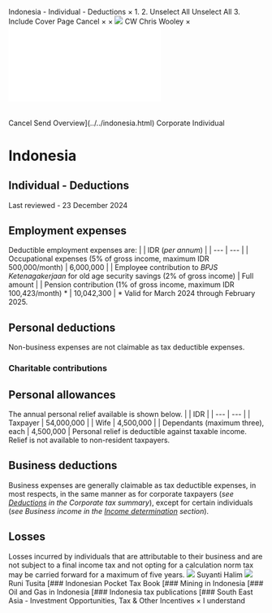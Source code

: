 Indonesia - Individual - Deductions
×
1.
2.
Unselect All
Unselect All
3.
Include Cover Page
Cancel
×
×
![](../../-/media/world-wide-tax-summaries/attachments/global---chris-wooley.ashx%3Frev=ac5e5f3223b34096b1afc2a6009c7320&revision=ac5e5f32-23b3-4096-b1af-c2a6009c7320&hash=859B7ADC84DC2CBEC9760E9E6EE7DE6D0A8BFCDF)
CW
Chris Wooley
×
![](deductions.html)
######
Cancel
Send
Overview](../../indonesia.html)
Corporate
Individual
# Indonesia
## Individual - Deductions
Last reviewed - 23 December 2024
## Employment expenses
Deductible employment expenses are:
|  | IDR (*per annum*) |
| --- | --- |
| Occupational expenses (5% of gross income, maximum IDR 500,000/month) | 6,000,000 |
| Employee contribution to *BPJS Ketenagakerjaan* for old age security savings (2% of gross income) | Full amount |
| Pension contribution (1% of gross income, maximum IDR 100,423/month) \* | 10,042,300 |
\* Valid for March 2024 through February 2025.
## Personal deductions
Non-business expenses are not claimable as tax deductible expenses.
### Charitable contributions
## Personal allowances
The annual personal relief available is shown below.
|  | IDR |
| --- | --- |
| Taxpayer | 54,000,000 |
| Wife | 4,500,000 |
| Dependants (maximum three), each | 4,500,000 |
Personal relief is deductible against taxable income. Relief is not available to non-resident taxpayers.
## Business deductions
Business expenses are generally claimable as tax deductible expenses, in most respects, in the same manner as for corporate taxpayers (*see [Deductions](../corporate/deductions.html) in the Corporate tax summary*), except for certain individuals (*see Business income in the [Income determination](income-determination.html) section*).
## Losses
Losses incurred by individuals that are attributable to their business and are not subject to a final income tax and not opting for a calculation norm tax may be carried forward for a maximum of five years.
![](../../-/media/world-wide-tax-summaries/indonesiasuyanti-halimindonesia--suyanti-halimjpg20200713131633974.ashx%3Frev=b0a593dfb07142e1951678fbc6ecb14a&revision=b0a593df-b071-42e1-9516-78fbc6ecb14a&hash=B009C15C5981717FDF5596D0098EBAB55DA3CB3B)
Suyanti Halim
![](../../-/media/world-wide-tax-summaries/indonesiaruni-tusitaindonesia--runi-tusitajpg20200713131730880.ashx%3Frev=ebaf430602b843e5a9f4ac347a9fea78&revision=ebaf4306-02b8-43e5-a9f4-ac347a9fea78&hash=A02AA8C2160A31C092210CCF8BF6515BD097FE6C)
Runi Tusita
[### Indonesian Pocket Tax Book
[### Mining in Indonesia
[### Oil and Gas in Indonesia
[### Indonesia tax publications
[### South East Asia - Investment Opportunities, Tax & Other Incentives
×
I understand